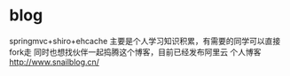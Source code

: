 # blog
springmvc+shiro+ehcache
主要是个人学习知识积累，有需要的同学可以直接fork走
同时也想找伙伴一起捣腾这个博客，目前已经发布阿里云
个人博客
http://www.snailblog.cn/
